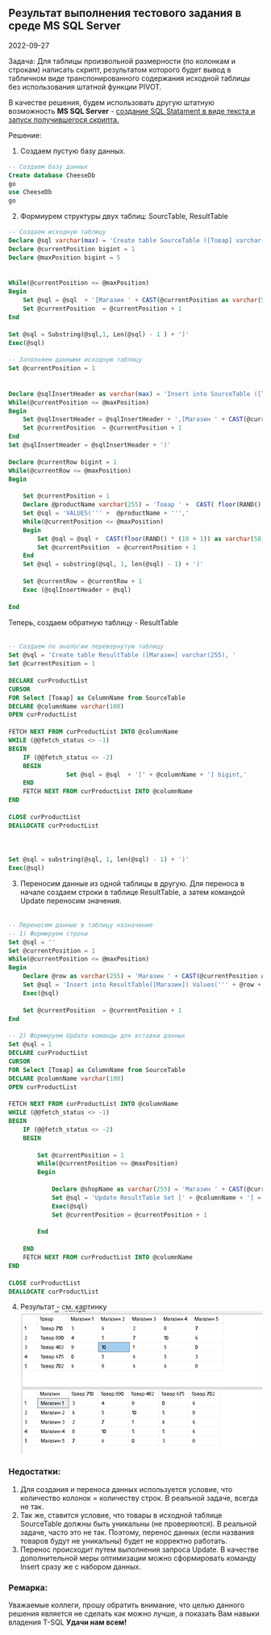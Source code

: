 ## Результат выполнения тестового задания в среде MS SQL Server
2022-09-27

Задача:
Для таблицы произвольной размерности (по колонкам и строкам) написать скрипт, результатом которого будет вывод в табличном виде транспонированного содержания исходной таблицы без использования штатной функции PIVOT.

В качестве решения, будем использовать другую штатную возможность **MS SQL Server** - [создание SQL Statament в виде текста и запуск получившегося скрипта.](https://www.mssqltips.com/sqlservertip/1160/execute-dynamic-sql-commands-in-sql-server/)

Решение:

1) Создаем пустую базу данных.
```sql
-- Создаем базу данных
Create database CheeseDb
go
use CheeseDb
go
```

2) Формиурем структуры двух таблиц: SourcTable, ResultTable 
```sql
-- Создаем исходную таблицу
Declare @sql varchar(max) = 'Create table SourceTable ([Товар] varchar(255), '
Declare @currentPosition bigint = 1
Declare @maxPosition bigint = 5


While(@currentPosition <= @maxPosition)
Begin
	Set @sql = @sql  + '[Магазин ' + CAST(@currentPosition as varchar(50)) + '] bigint,'
	Set @currentPosition  = @currentPosition + 1
End

Set @sql = Substring(@sql,1, Len(@sql) - 1 ) + ')'
Exec(@sql)

-- Заполняем данными исходную таблицу
Set @currentPosition = 1


Declare @sqlInsertHeader as varchar(max) = 'Insert into SourceTable ([Товар] '
While(@currentPosition <= @maxPosition)
Begin
	Set @sqlInsertHeader = @sqlInsertHeader + ',[Магазин ' + CAST(@currentPosition as varchar(50)) + ']'
	Set @currentPosition  = @currentPosition + 1
End
Set @sqlInsertHeader = @sqlInsertHeader + ')'

Declare @currentRow bigint = 1
While(@currentRow <= @maxPosition)
Begin
    
	Set @currentPosition = 1
	Declare @productName varchar(255) = 'Товар ' +  CAST( floor(RAND() * 1000) as varchar(50))
	Set @sql = 'VALUES(''' +  @productName + ''','
	While(@currentPosition <= @maxPosition)
	Begin
		Set @sql = @sql +  CAST(floor(RAND() * (10 + 1)) as varchar(50)) + ','
		Set @currentPosition  = @currentPosition + 1
	End
	Set @sql = substring(@sql, 1, len(@sql) - 1) + ')'

	Set @currentRow = @currentRow + 1
	Exec (@sqlInsertHeader + @sql)

End

```
Теперь, создаем обратную таблицу - ResultTable

```sql

-- Создаем по аналогии перевернутую таблицу
Set @sql = 'Create table ResultTable ([Магазин] varchar(255), '
Set @currentPosition = 1

DECLARE curProductList
CURSOR
FOR Select [Товар] as ColumnName from SourceTable
DECLARE @columnName varchar(100)
OPEN curProductList

FETCH NEXT FROM curProductList INTO @columnName
WHILE (@@fetch_status <> -1)
BEGIN
	IF (@@fetch_status <> -2)
	BEGIN
				Set @sql = @sql  + '[' + @columnName + '] bigint,'
	END
	FETCH NEXT FROM curProductList INTO @columnName
END

CLOSE curProductList
DEALLOCATE curProductList



Set @sql = substring(@sql, 1, len(@sql) - 1) + ')'
Exec(@sql)

```
3) Переносим данные из одной таблицы в другую. Для переноса в начале создаем строки в таблице ResultTable, а затем командой Update переносим значения.

```sql

-- Переносим данные в таблицу назначение
-- 1) Формируем строки
Set @sql = ''
Set @currentPosition = 1
While(@currentPosition <= @maxPosition)
Begin
	Declare @row as varchar(255) = 'Магазин ' + CAST(@currentPosition as varchar(50))
	Set @sql = 'Insert into ResultTable([Магазин]) Values(''' + @row + ''')'
	Exec(@sql)
	    
	Set @currentPosition  = @currentPosition + 1
End

-- 2) Формируем Update команды для вставки данных 
Set @sql = 1
DECLARE curProductList
CURSOR
FOR Select [Товар] as ColumnName from SourceTable
DECLARE @columnName varchar(100)
OPEN curProductList

FETCH NEXT FROM curProductList INTO @columnName
WHILE (@@fetch_status <> -1)
BEGIN
	IF (@@fetch_status <> -2)
	BEGIN
		
		Set @currentPosition = 1
		While(@currentPosition <= @maxPosition)
		Begin

			Declare @shopName as varchar(255) = 'Магазин ' + CAST(@currentPosition as varchar(50))
			Set @sql = 'Update ResultTable Set [' + @columnName + '] = (Select Top 1 [' + @shopName + '] from SourceTable where [Товар] = ''' + @columnName + ''') where [Магазин] = ''' + @shopName + ''''
			Exec(@sql)
			Set @currentPosition = @currentPosition + 1

		End

	END
	FETCH NEXT FROM curProductList INTO @columnName
END

CLOSE curProductList
DEALLOCATE curProductList
```
4) Результат - см. картинку
![result.bmp](result.bmp)

### Недостатки:
1) Для создания и переноса данных используется условие, что количество колонок = количеству строк. В реальной задаче, всегда не так.
2) Так же, ставится условие, что товары в исходной таблице SourceTable должны быть уникальны (не проверяются). В реальной задаче, часто это не так. Поэтому, перенос данных (если  названия товаров будут не уникальны) будет не корректно работать.
3) Перенос происходит путем выполнения запроса Update. В качестве дополнительной меры оптимизации можно сформировать команду Insert сразу же с набором данных.

### Ремарка:
Уважаемые коллеги, прошу обратить внимание, что целью данного решения является не сделать как можно лучше, а показать Вам навыки владения T-SQL
**Удачи нам всем!**
